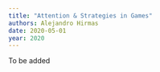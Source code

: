 ```yaml
---
title: "Attention & Strategies in Games"
authors: Alejandro Hirmas
date: 2020-05-01
year: 2020
---
```


To be added